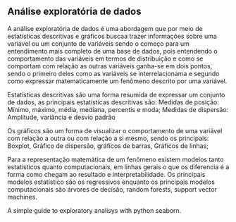## Análise exploratória de dados

A análise exploratória de dados é uma abordagem que por meio de estatísticas descritivas e gráficos buscaa trazer informações sobre uma variável ou um conjunto 
de variáveis sendo o começo para um entendimento mais completo de uma base de dados, pois entendendo o comportamento das variáveis em termos de distribuição
e como se comportam com relação as outras variáveis ganha-se em dois pontos, sendo o primeiro deles como as variáveis se interrelacionama
e segundo como expressar matematicamente um fenômeno descrito por uma variável. 

Estatísticas descritivas são uma forma resumida de expressar um conjunto de dados, as principais estatísticas descritivas são:
	Medidas de posição: Mínimo, máximo, média, mediana, percentis e moda;
	Medidas de dispersão: Amplitude, variância e desvio padrão
	
Os gráficos são um forma de visualizar o comportamento de uma variável com relação a outra ou com relação a si mesmo, sendo os principais:
	Boxplot, Gráfico de dispersão, gráficos de barras, Gráficos de linhas;
	
Para a representação matemática de um fenômeno existem modelos tanto estatísticos quanto computacionais, em linhas gerais o que os diferencia é a 
forma como chegam ao resultado e interpretabilidade. Os principais modelos estatístico são os regressivos enquanto os principais modelos
computacionais são árvores de decísão, random forests, support vector machines.
	
A simple guide to exploratory analisys with python seaborn.


